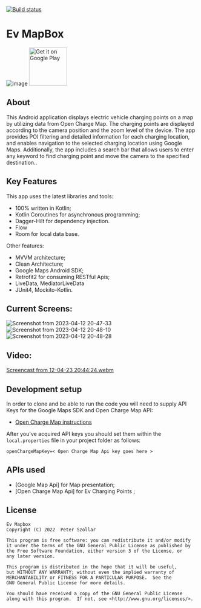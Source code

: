 [![Build status](https://build.appcenter.ms/v0.1/apps/d791979b-c1a4-4049-994c-fc77f2a0637c/branches/master/badge)](https://appcenter.ms)

# Ev MapBox 
![image](https://user-images.githubusercontent.com/74240451/232126945-8e388a33-2fee-4e1a-97f7-fcc3de9d22e2.png) <a href="https://play.google.com/store/apps/details?id=com.soldevcode.evmapbox" target="_blank">
<img src="https://play.google.com/intl/en_us/badges/images/generic/en-play-badge.png" alt="Get it on Google Play" height="100"/></a>

## About
This Android application displays electric vehicle charging points on a map by utilizing data from Open Charge Map. The charging points are displayed according to the camera position and the zoom level of the device. The app provides POI filtering and detailed information for each charging location, and enables navigation to the selected charging location using Google Maps. Additionally, the app includes a search bar that allows users to enter any keyword to find charging point and move the camera to the specified destination..

## Key Features
This app uses the latest libraries and tools:
- 100% written in Kotlin;
- Kotlin Coroutines for asynchronous programming;
- Dagger-Hilt for dependency injection.
- Flow
- Room for local data base.

Other features:
- MVVM architecture;
- Clean Architecture;
- Google Maps Android SDK;
- Retrofit2 for consuming RESTful Apis;
- LiveData, MediatorLiveData
- JUnit4, Mockito-Kotlin.

## Current Screens:
![Screenshot from 2023-04-12 20-47-33](https://user-images.githubusercontent.com/74240451/232127635-a2997202-0df1-4a41-869c-d45b900c016d.png)
![Screenshot from 2023-04-12 20-48-10](https://user-images.githubusercontent.com/74240451/232127648-7f43d3e5-0594-429c-8af8-23c779c86bdb.png)
![Screenshot from 2023-04-12 20-48-28](https://user-images.githubusercontent.com/74240451/232127655-05c40e3a-10a1-41dd-bdbf-216cf77dccbb.png)
## Video:
[Screencast from 12-04-23 20:44:24.webm](https://user-images.githubusercontent.com/74240451/231569784-f28be571-41ce-4b08-ae26-cffa62463d44.webm)

## Development setup
In order to clone and be able to run the code you will need to supply API Keys for the Google Maps SDK and Open Charge Map API:
- [Open Charge Map instructions](https://openchargemap.org/site/develop/api)

After you've acquired API keys you should set them within the `local.properties` file in your project folder as follows:
```
openChargeMapKey=< Open Charge Map Api key goes here >
```

## APIs used
- [Google Map Api] for Map presentation;
- [Open Charge Map Api] for Ev Charging Points ;

## License
```
Ev Mapbox
Copyright (C) 2022  Peter Szollar

This program is free software: you can redistribute it and/or modify
it under the terms of the GNU General Public License as published by
the Free Software Foundation, either version 3 of the License, or 
any later version.

This program is distributed in the hope that it will be useful,
but WITHOUT ANY WARRANTY; without even the implied warranty of
MERCHANTABILITY or FITNESS FOR A PARTICULAR PURPOSE.  See the
GNU General Public License for more details.

You should have received a copy of the GNU General Public License
along with this program.  If not, see <http://www.gnu.org/licenses/>.
```

